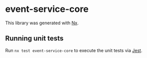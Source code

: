 # event-service-core

This library was generated with [Nx](https://nx.dev).

## Running unit tests

Run `nx test event-service-core` to execute the unit tests via [Jest](https://jestjs.io).
